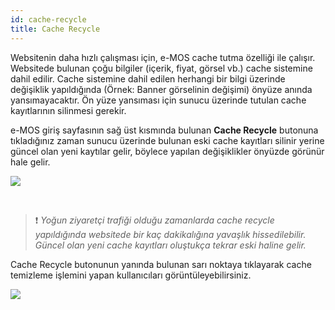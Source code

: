 ```yaml
---
id: cache-recycle
title: Cache Recycle
---
```


Websitenin daha hızlı çalışması için, e-MOS cache tutma özelliği ile çalışır. Websitede bulunan çoğu bilgiler (içerik, fiyat, görsel vb.) cache sistemine dahil edilir. Cache sistemine dahil edilen herhangi bir bilgi üzerinde değişiklik yapıldığında (Örnek: Banner görselinin değişimi) önyüze anında yansımayacaktır. Ön yüze yansıması için sunucu üzerinde tutulan cache kayıtlarının silinmesi gerekir. 

e-MOS giriş sayfasının sağ üst kısmında bulunan **Cache Recycle** butonuna tıkladığınız zaman sunucu üzerinde bulunan eski cache kayıtları silinir yerine güncel olan yeni kaytılar gelir, böylece yapılan değişiklikler önyüzde görünür hale gelir.

![](https://snag.gy/Hn7e0v.jpg)

<br>

> ❗️ _Yoğun ziyaretçi trafiği olduğu zamanlarda cache recycle yapıldığında websitede bir kaç dakikalığına yavaşlık hissedilebilir. Güncel olan yeni cache kayıtları oluştukça tekrar eski haline gelir._

Cache Recycle butonunun yanında bulunan sarı noktaya tıklayarak cache temizleme işlemini yapan  kullanıcıları görüntüleyebilirsiniz. 

![](https://snag.gy/neyUNG.jpg)